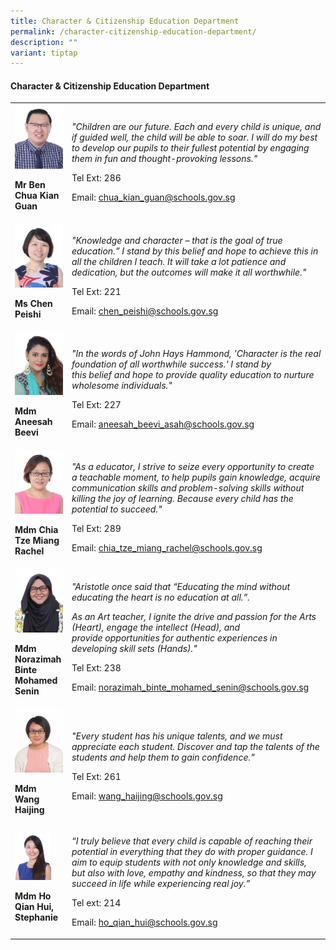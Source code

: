 ```yaml
---
title: Character & Citizenship Education Department
permalink: /character-citizenship-education-department/
description: ""
variant: tiptap
---
```

<h4><strong>Character &amp; Citizenship Education Department</strong></h4><table><tbody><tr><td rowspan="1" colspan="1"><div class="isomer-image-wrapper"><img style="width:100%;" height="auto" width="100%" src="/images/cha1.jpg"></div><p><strong>Mr Ben Chua Kian Guan</strong></p></td><td rowspan="1" colspan="1"><p><em>"Children are our future. Each and every child is unique, and if guided well, the child will be able to soar. I will do my best to develop our pupils to their fullest potential by engaging them in fun and thought-provoking lessons."</em></p><p>Tel Ext: 286</p><p>Email:&nbsp;<a href="mailto:chua_kian_guan@schools.gov.sg" rel="noopener noreferrer nofollow" target="_blank">chua_kian_guan@schools.gov.sg</a></p></td></tr><tr><td rowspan="1" colspan="1"><div class="isomer-image-wrapper"><img style="width:100%;" height="auto" width="100%" src="/images/cha3.jpg"></div><p><strong>Ms Chen Peishi</strong></p></td><td rowspan="1" colspan="1"><p><em>"Knowledge and character – that is the goal of true education.” I stand by this belief and hope to achieve this in all the children I teach. It will take a lot patience and dedication, but the outcomes will make it all worthwhile."</em></p><p>Tel Ext: 221</p><p>Email:&nbsp;<a href="mailto:chen_peishi@schools.gov.sg" rel="noopener noreferrer nofollow" target="_blank">chen_peishi@schools.gov.sg</a></p></td></tr><tr><td rowspan="1" colspan="1"><div class="isomer-image-wrapper"><img style="width:100%;" height="auto" width="100%" src="/images/cha6.jpg"></div><p><strong>Mdm Aneesah Beevi</strong></p></td><td rowspan="1" colspan="1"><p><em>"In the words of John Hays Hammond, 'Character is the real foundation of all worthwhile success.' I stand by this&nbsp;belief&nbsp;and hope to provide quality education to nurture wholesome individuals."</em></p><p>Tel Ext: 227</p><p>Email:&nbsp;<a href="mailto:aneesah_beevi_asah@schools.gov.sg" rel="noopener noreferrer nofollow" target="_blank">aneesah_beevi_asah@schools.gov.sg</a></p></td></tr><tr><td rowspan="1" colspan="1"><div class="isomer-image-wrapper"><img style="width:100%;" height="auto" width="100%" src="/images/cha7.jpg"></div><p><strong>Mdm Chia Tze Miang Rachel</strong></p></td><td rowspan="1" colspan="1"><p><em>"As a educator, I strive to seize every opportunity to create a teachable moment, to help pupils gain knowledge, acquire communication skills and problem-solving skills without killing the joy of learning. Because every child has the potential to succeed."</em></p><p>Tel Ext: 289</p><p>Email:&nbsp;<a href="mailto:chia_tze_miang_rachel@schools.gov.sg" rel="noopener noreferrer nofollow" target="_blank">chia_tze_miang_rachel@schools.gov.sg</a></p></td></tr><tr><td rowspan="1" colspan="1"><div class="isomer-image-wrapper"><img style="width:100%;" height="auto" width="100%" src="/images/pam6.jpg"></div><p><strong>Mdm Norazimah Binte Mohamed Senin</strong></p></td><td rowspan="1" colspan="1"><p><em>"Aristotle once said that “Educating the mind without educating the heart is no education at all.”.</em></p><p><em>As an Art teacher, I&nbsp;ignite the drive and passion for the Arts (Heart), engage the intellect (Head), and provide&nbsp;opportunities for authentic experiences in developing skill sets (Hands)."</em></p><p>Tel Ext: 238</p><p>Email:&nbsp;<a href="mailto:norazimah_binte_mohamed_senin@schools.gov.sg" rel="noopener noreferrer nofollow" target="_blank">norazimah_binte_mohamed_senin@schools.gov.sg</a></p></td></tr><tr><td rowspan="1" colspan="1"><div class="isomer-image-wrapper"><img style="width:100%;" height="auto" width="100%" src="/images/mtl12.jpg"></div><p><strong>Mdm Wang Haijing</strong></p></td><td rowspan="1" colspan="1"><p><em>"Every student has his unique talents, and we must appreciate each student. Discover and tap the talents of the students and help them to gain confidence."</em></p><p>Tel Ext: 261</p><p>Email:&nbsp;<a href="mailto:wang_haijing@schools.gov.sg" rel="noopener noreferrer nofollow" target="_blank">wang_haijing@schools.gov.sg</a></p></td></tr><tr><td rowspan="1" colspan="1"><div class="isomer-image-wrapper"><img style="width: 75%;" height="auto" width="100%" src="/images/pam9.jpg"></div><p><strong>Mdm Ho Qian Hui, Stephanie</strong></p></td><td rowspan="1" colspan="1"><p><em>“I truly believe that every child is capable of reaching their potential in everything that they do with proper guidance. I aim to equip students with not only knowledge and skills, but also with love, empathy and kindness, so that they may succeed in life while experiencing real joy.”</em></p><p>Tel ext: 214</p><p>Email:&nbsp;<a href="mailto:ho_qian_hui@schools.gov.sg" rel="noopener noreferrer nofollow" target="_blank">ho_qian_hui@schools.gov.sg</a></p></td></tr></tbody></table><p></p>